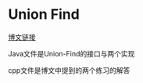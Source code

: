 # Union Find

[博文链接](https://rivers-shall.github.io/2020/06/12/%E6%95%B0%E6%8D%AE%E7%BB%93%E6%9E%84%E4%B8%8E%E7%AE%97%E6%B3%95%E5%A4%8D%E4%B9%A0-01-%E5%B9%B6%E6%9F%A5%E9%9B%86/)

Java文件是Union-Find的接口与两个实现

cpp文件是博文中提到的两个练习的解答
